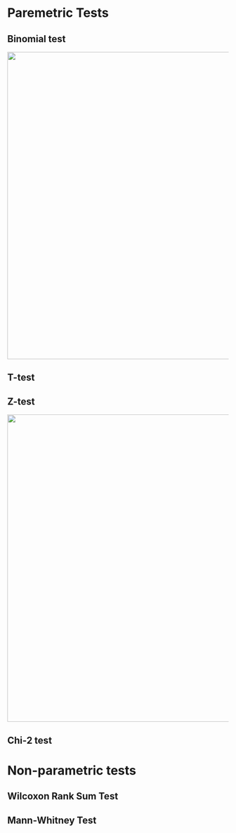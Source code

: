 # Paremetric Tests

## Binomial test

<p>
  <img width =700 src = 
https://github.com/TatevKaren/data-science-popular-algorithms/blob/main/Statistical-tests/Binomial_2sample_2sided.png?raw=true?raw=true>
 </p> 

## T-test

## Z-test
<p>
  <img width =700 src = 
https://github.com/TatevKaren/data-science-popular-algorithms/blob/main/Statistical-tests/Z-test.png?raw=true>
 </p> 


## Chi-2 test

# Non-parametric tests

## Wilcoxon Rank Sum Test

## Mann-Whitney Test

